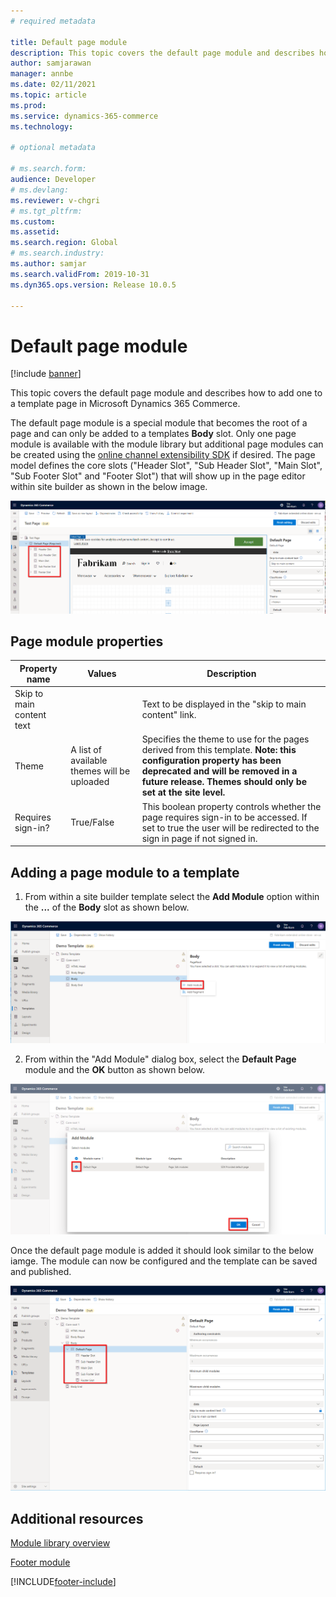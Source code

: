 ```yaml
---
# required metadata

title: Default page module
description: This topic covers the default page module and describes how to add one to a template in Microsoft Dynamics 365 Commerce.
author: samjarawan
manager: annbe
ms.date: 02/11/2021
ms.topic: article
ms.prod: 
ms.service: dynamics-365-commerce
ms.technology: 

# optional metadata

# ms.search.form: 
audience: Developer
# ms.devlang: 
ms.reviewer: v-chgri
# ms.tgt_pltfrm: 
ms.custom: 
ms.assetid: 
ms.search.region: Global
# ms.search.industry: 
ms.author: samjar
ms.search.validFrom: 2019-10-31
ms.dyn365.ops.version: Release 10.0.5

---
```


# Default page module

[!include [banner](includes/banner.md)]

This topic covers the default page module and describes how to add one to a template page in Microsoft Dynamics 365 Commerce.

The default page module is a special module that becomes the root of a page and can only be added to a templates **Body** slot. Only one page module is available with the module library but additional page modules can be created using the [online channel extensibility SDK](e-commerce-extensibility/overview.md) if desired.  The page model defines the core slots ("Header Slot", "Sub Header Slot", "Main Slot", "Sub Footer Slot" and "Footer Slot") that will show up in the page editor within site builder as shown in the below image.

![Page module slots](media/page-module-1.png)

## Page module properties

| Property name     | Values | Description |
|-------------------|--------|-------------|
| Skip to main content text |  | Text to be displayed in the "skip to main content" link. |
| Theme             | A list of available themes will be uploaded | Specifies the theme to use for the pages derived from this template.  **Note: this configuration property has been deprecated and will be removed in a future release. Themes should only be set at the site level.**
| Requires sign-in? | True/False | This boolean property controls whether the page requires sign-in to be accessed.  If set to true the user will be redirected to the sign in page if not signed in. |

## Adding a page module to a template

1. From within a site builder template select the **Add Module** option within the **...** of the **Body** slot as shown below.

![Add new module](media/page-module-2.png)

2. From within the "Add Module" dialog box, select the **Default Page** module and the **OK** button as shown below.

![Add default page module](media/page-module-3.png)

Once the default page module is added it should look similar to the below iamge.  The module can now be configured and the template can be saved and published.

![Default page module added](media/page-module-4.png)

## Additional resources

[Module library overview](starter-kit-overview.md)

[Footer module](author-footer-module.md)


[!INCLUDE[footer-include](../includes/footer-banner.md)]
